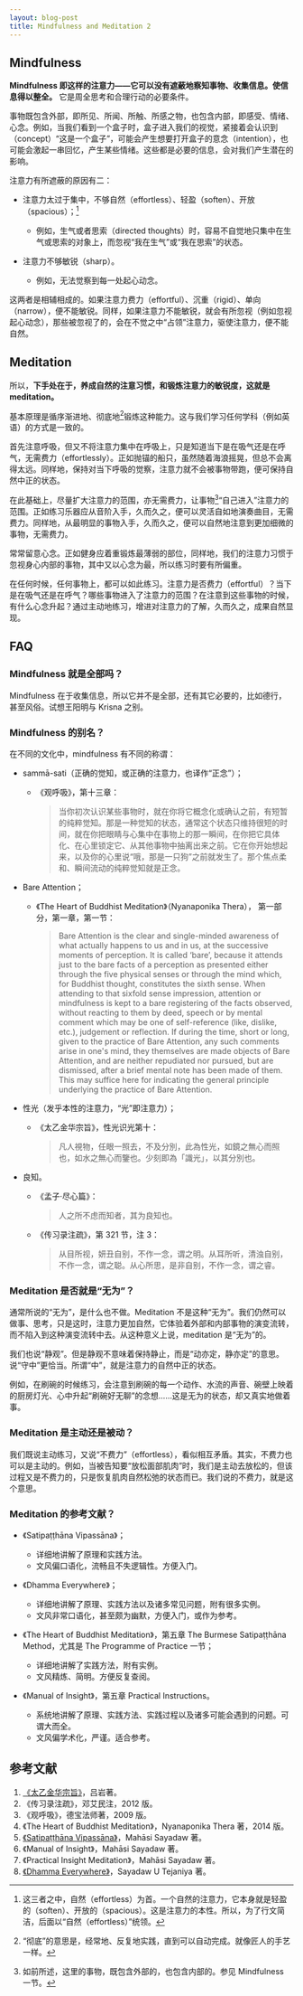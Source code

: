 ```yaml
---
layout: blog-post
title: Mindfulness and Meditation 2
---
```


## Mindfulness

**Mindfulness 即这样的注意力——它可以没有遮蔽地察知事物、收集信息。使信息得以整全。** 它是周全思考和合理行动的必要条件。

事物既包含外部，即所见、所闻、所触、所感之物，也包含内部，即感受、情绪、心念。例如，当我们看到一个盒子时，盒子进入我们的视觉，紧接着会认识到（concept）“这是一个盒子”，可能会产生想要打开盒子的意念（intention），也可能会激起一串回忆，产生某些情绪。这些都是必要的信息，会对我们产生潜在的影响。

注意力有所遮蔽的原因有二：

- 注意力太过于集中，不够自然（effortless）、轻盈（soften）、开放（spacious）；[^effortless]

  - 例如，生气或者思索（directed thoughts）时，容易不自觉地只集中在生气或思索的对象上，而忽视“我在生气”或“我在思索”的状态。

- 注意力不够敏锐（sharp）。

  - 例如，无法觉察到每一处起心动念。

这两者是相辅相成的。如果注意力费力（effortful）、沉重（rigid）、单向（narrow），便不能敏锐。同样，如果注意力不能敏锐，就会有所忽视（例如忽视起心动念），那些被忽视了的，会在不觉之中“占领”注意力，驱使注意力，便不能自然。

## Meditation

所以，**下手处在于，养成自然的注意习惯，和锻炼注意力的敏锐度，这就是 meditation。**

基本原理是循序渐进地、彻底地[^thoroughly]锻炼这种能力。这与我们学习任何学科（例如英语）的方式是一致的。

首先注意呼吸，但又不将注意力集中在呼吸上，只是知道当下是在吸气还是在呼气，无需费力（effortlessly）。正如抛锚的船只，虽然随着海浪摇晃，但总不会离得太远。同样地，保持对当下呼吸的觉察，注意力就不会被事物带跑，便可保持自然中正的状态。

在此基础上，尽量扩大注意力的范围，亦无需费力，让事物[^things]“自己进入”注意力的范围。正如练习乐器应从音阶入手，久而久之，便可以灵活自如地演奏曲目，无需费力。同样地，从最明显的事物入手，久而久之，便可以自然地注意到更加细微的事物，无需费力。

常常留意心念。正如健身应着重锻炼最薄弱的部位，同样地，我们的注意力习惯于忽视身心内部的事物，其中又以心念为最，所以练习时要有所偏重。

在任何时候，任何事物上，都可以如此练习。注意力是否费力（effortful）？当下是在吸气还是在呼气？哪些事物进入了注意力的范围？在注意到这些事物的时候，有什么心念升起？通过主动地练习，增进对注意力的了解，久而久之，成果自然显现。

## FAQ

### Mindfulness 就是全部吗？

Mindfulness 在于收集信息，所以它并不是全部，还有其它必要的，比如德行，甚至风俗。试想王阳明与 Krisna 之别。

### Mindfulness 的别名？

在不同的文化中，mindfulness 有不同的称谓：

- sammā-sati（正确的觉知，或正确的注意力，也译作“正念”）；

  - 《观呼吸》，第十三章：

    > 当你初次认识某些事物时，就在你将它概念化或确认之前，有短暂的纯粹觉知。那是一种觉知的状态，通常这个状态只维持很短的时间，就在你把眼睛与心集中在事物上的那一瞬间，在你把它具体化、在心里锁定它、从其他事物中抽离出来之前。它在你开始想起来，以及你的心里说“哦，那是一只狗”之前就发生了。那个焦点柔和、瞬间流动的纯粹觉知就是正念。

- Bare Attention；

  - 《The Heart of Buddhist Meditation》（Nyanaponika Thera）， 第一部分，第一章，第一节：

    > Bare Attention is the clear and single-minded awareness of what actually happens to us and in us, at the successive moments of perception. It is called ‘bare’, because it attends just to the bare facts of a perception as presented either through the five physical senses or through the mind which, for Buddhist thought, constitutes the sixth sense. When attending to that sixfold sense impression, attention or mindfulness is kept to a bare registering of the facts observed, without reacting to them by deed, speech or by mental comment which may be one of self-reference (like, dislike, etc.), judgement or reflection. If during the time, short or long, given to the practice of Bare Attention, any such comments arise in one's mind, they themselves are made objects of Bare Attention, and are neither repudiated nor pursued, but are dismissed, after a brief mental note has been made of them. This may suffice here for indicating the general principle underlying the practice of Bare Attention.

- 性光（发乎本性的注意力，“光”即注意力）；

  - 《太乙金华宗旨》，性光识光第十：

    > 凡人視物，任眼一照去，不及分別，此為性光，如鏡之無心而照也，如水之無心而鑒也。少刻即為「識光」，以其分別也。

- 良知。

  - 《孟子·尽心篇》：

    > 人之所不虑而知者，其为良知也。

  - 《传习录注疏》，第 321 节，注 3：

    > 从目所视，妍丑自别，不作一念，谓之明。从耳所听，清浊自别，不作一念，谓之聪。从心所思，是非自别，不作一念，谓之睿。

### Meditation 是否就是“无为”？

通常所说的“无为”，是什么也不做。Meditation 不是这种“无为”。我们仍然可以做事、思考，只是这时，注意力更加自然，它体验着外部和内部事物的演变流转，而不陷入到这种演变流转中去。从这种意义上说，meditation 是“无为”的。

我们也说“静观”。但是静观不意味着保持静止，而是“动亦定，静亦定”的意思。说“守中”更恰当。所谓“中”，就是注意力的自然中正的状态。

例如，在刷碗的时候练习，会注意到刷碗的每一个动作、水流的声音、碗壁上映着的厨房灯光、心中升起“刷碗好无聊”的念想……这是无为的状态，却又真实地做着事。

### Meditation 是主动还是被动？

我们既说主动练习，又说“不费力”（effortless），看似相互矛盾。其实，不费力也可以是主动的。例如，当被告知要“放松面部肌肉”时，我们是主动去放松的，但该过程又是不费力的，只是恢复肌肉自然松弛的状态而已。我们说的不费力，就是这个意思。

### Meditation 的参考文献？

- 《Satipaṭṭhāna Vipassāna》；
  - 详细地讲解了原理和实践方法。
  - 文风偏口语化，流畅且不失逻辑性。方便入门。

- 《Dhamma Everywhere》；
  - 详细地讲解了原理、实践方法以及诸多常见问题，附有很多实例。
  - 文风非常口语化，甚至颇为幽默，方便入门，或作为参考。

- 《The Heart of Buddhist Meditation》，第五章 The Burmese Satipaṭṭhāna Method，尤其是 The Programme of Practice 一节；
  - 详细地讲解了实践方法，附有实例。
  - 文风精炼、简明。方便反复查阅。

- 《Manual of Insight》，第五章 Practical Instructions。
  - 系统地讲解了原理、实践方法、实践过程以及诸多可能会遇到的问题。可谓大而全。
  - 文风偏学术化，严谨。适合参考。

## 参考文献

1. [《太乙金华宗旨》](https://ctext.org/wiki.pl?if=gb&res=546934)，吕岩著。
1. 《传习录注疏》，邓艾民注，2012 版。
1. 《观呼吸》，德宝法师著，2009 版。
1. 《The Heart of Buddhist Meditation》，Nyanaponika Thera 著，2014 版。
1. [《Satipaṭṭhāna Vipassāna》](https://www.accesstoinsight.org/lib/authors/mahasi/wheel370.html#circle=on)，Mahāsi Sayadaw 著。
1. 《Manual of Insight》，Mahāsi Sayadaw 著。
1. 《Practical Insight Meditation》，Mahāsi Sayadaw 著。
1. [《Dhamma Everywhere》](https://ashintejaniya.org/books-dhamma-everywhere)，Sayadaw U Tejaniya 著。

[^effortless]: 这三者之中，自然（effortless）为首。一个自然的注意力，它本身就是轻盈的（soften）、开放的（spacious）。这是注意力的本性。所以，为了行文简洁，后面以“自然（effortless）”统领。

[^thoroughly]: “彻底”的意思是，经常地、反复地实践，直到可以自动完成。就像匠人的手艺一样。

[^things]: 如前所述，这里的事物，既包含外部的，也包含内部的。参见 Mindfulness 一节。
